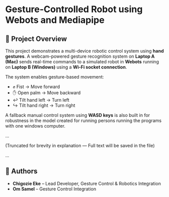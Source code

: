 # Gesture-Controlled Robot using Webots and Mediapipe

## 🧠 Project Overview

This project demonstrates a multi-device robotic control system using **hand gestures**. A webcam-powered gesture recognition system on **Laptop A (Mac)** sends real-time commands to a simulated robot in **Webots** running on **Laptop B (Windows)** using a **Wi-Fi socket connection**. 

The system enables gesture-based movement:
- ✊ Fist → Move forward  
- ✋ Open palm → Move backward  
- ↩️ Tilt hand left → Turn left  
- ↪️ Tilt hand right → Turn right  

A fallback manual control system using **WASD keys** is also built in for robustness in the model created for running persons running the programs with one windows computer.

...

(Truncated for brevity in explanation — Full text will be saved in the file)

...

## 👥 Authors

- **Chigozie Eke** – Lead Developer, Gesture Control & Robotics Integration  
- **Om Samel** – Gesture Control Integration
